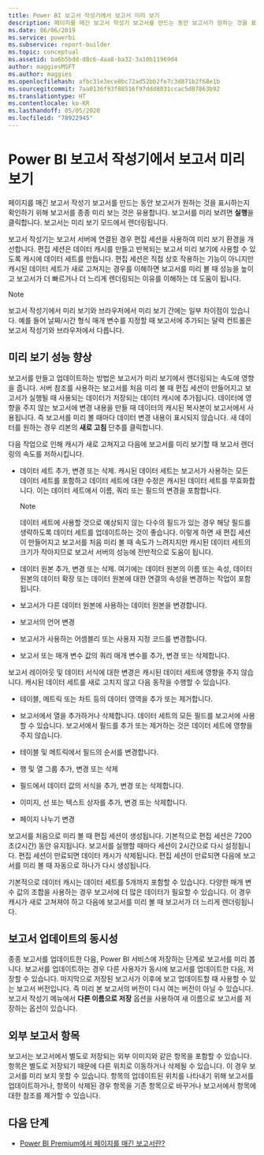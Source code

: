 ```yaml
---
title: Power BI 보고서 작성기에서 보고서 미리 보기
description: 페이지를 매긴 보고서 작성기 보고서를 만드는 동안 보고서가 원하는 것을 표시하는지 확인하기 위해 보고서를 종종 미리 보는 것은 유용합니다.
ms.date: 06/06/2019
ms.service: powerbi
ms.subservice: report-builder
ms.topic: conceptual
ms.assetid: ba6b5bdd-d8c6-4aa8-ba32-3a10b11969d4
author: maggiesMSFT
ms.author: maggies
ms.openlocfilehash: afbc31e3ece8bc72ad52bb2fe7c3d871b2f68e1b
ms.sourcegitcommit: 7aa0136f93f88516f97ddd8031ccac5d07863b92
ms.translationtype: HT
ms.contentlocale: ko-KR
ms.lasthandoff: 05/05/2020
ms.locfileid: "78922945"
---
```

# <a name="previewing-reports-in-power-bi-report-builder"></a>Power BI 보고서 작성기에서 보고서 미리 보기
  페이지를 매긴 보고서 작성기 보고서를 만드는 동안 보고서가 원하는 것을 표시하는지 확인하기 위해 보고서를 종종 미리 보는 것은 유용합니다. 보고서를 미리 보려면 **실행**을 클릭합니다. 보고서는 미리 보기 모드에서 렌더링됩니다.  
  
 보고서 작성기는 보고서 서버에 연결된 경우 편집 세션을 사용하여 미리 보기 환경을 개선합니다. 편집 세션은 데이터 캐시를 만들고 반복되는 보고서 미리 보기에 사용할 수 있도록 캐시에 데이터 세트를 만듭니다. 편집 세션은 직접 상호 작용하는 기능이 아니지만 캐시된 데이터 세트가 새로 고쳐지는 경우를 이해하면 보고서를 미리 볼 때 성능을 높이고 보고서가 더 빠르거나 더 느리게 렌더링되는 이유를 이해하는 데 도움이 됩니다.  

  
> [!NOTE]  
> 보고서 작성기에서 미리 보기와 브라우저에서 미리 보기 간에는 일부 차이점이 있습니다. 예를 들어 날짜/시간 형식 매개 변수를 지정할 때 보고서에 추가되는 달력 컨트롤은 보고서 작성기와 브라우저에서 다릅니다. 
  
## <a name="improving-preview-performance"></a>미리 보기 성능 향상  
 보고서를 만들고 업데이트하는 방법은 보고서가 미리 보기에서 렌더링되는 속도에 영향을 줍니다. 서버 참조를 사용하는 보고서를 처음 미리 볼 때 편집 세션이 만들어지고 보고서가 실행될 때 사용되는 데이터가 저장되는 데이터 캐시에 추가됩니다. 데이터에 영향을 주지 않는 보고서에 변경 내용을 만들 때 데이터의 캐시된 복사본이 보고서에서 사용됩니다. 즉 보고서를 미리 볼 때마다 데이터 변경 내용이 표시되지 않습니다. 새 데이터를 원하는 경우 리본의 **새로 고침** 단추를 클릭합니다.  
  
 다음 작업으로 인해 캐시가 새로 고쳐지고 다음에 보고서를 미리 보기할 때 보고서 렌더링의 속도를 저하시킵니다.  
  
-   데이터 세트 추가, 변경 또는 삭제. 캐시된 데이터 세트는 보고서가 사용하는 모든 데이터 세트를 포함하고 데이터 세트에 대한 수정은 캐시된 데이터 세트를 무효화합니다. 이는 데이터 세트에서 이름, 쿼리 또는 필드의 변경을 포함합니다.  
  
    > [!NOTE]  
    >  데이터 세트에 사용할 것으로 예상되지 않는 다수의 필드가 있는 경우 해당 필드를 생략하도록 데이터 세트를 업데이트하는 것이 좋습니다. 이렇게 하면 새 편집 세션이 만들어지고 보고서를 처음 미리 볼 때 속도가 느려지지만 캐시된 데이터 세트의 크기가 작아지므로 보고서 서버의 성능에 전반적으로 도움이 됩니다.  
  
-   데이터 원본 추가, 변경 또는 삭제. 여기에는 데이터 원본의 이름 또는 속성, 데이터 원본의 데이터 확장 또는 데이터 원본에 대한 연결의 속성을 변경하는 작업이 포함됩니다.  
  
-   보고서가 다른 데이터 원본에 사용하는 데이터 원본을 변경합니다.  
  
-   보고서의 언어 변경  
  
-   보고서가 사용하는 어셈블리 또는 사용자 지정 코드를 변경합니다.  
  
-   보고서 또는 매개 변수 값의 쿼리 매개 변수를 추가, 변경 또는 삭제합니다.  
  
 보고서 레이아웃 및 데이터 서식에 대한 변경은 캐시된 데이터 세트에 영향을 주지 않습니다. 캐시된 데이터 세트를 새로 고치지 않고 다음 동작을 수행할 수 있습니다.  
  
-   테이블, 메트릭 또는 차트 등의 데이터 영역을 추가 또는 제거합니다.  
  
-   보고서에서 열을 추가하거나 삭제합니다. 데이터 세트의 모든 필드를 보고서에 사용할 수 있습니다. 보고서에서 필드를 추가 또는 제거하는 것은 데이터 세트에 영향을 주지 않습니다.  
  
-   테이블 및 메트릭에서 필드의 순서를 변경합니다.  
  
-   행 및 열 그룹 추가, 변경 또는 삭제  
  
-   필드에서 데이터 값의 서식을 추가, 변경 또는 삭제합니다.  
  
-   이미지, 선 또는 텍스트 상자를 추가, 변경 또는 삭제합니다.  
  
-   페이지 나누기 변경  
  
보고서를 처음으로 미리 볼 때 편집 세션이 생성됩니다. 기본적으로 편집 세션은 7200초(2시간) 동안 유지됩니다. 보고서를 실행할 때마다 세션이 2시간으로 다시 설정됩니다. 편집 세션이 만료되면 데이터 캐시가 삭제됩니다. 편집 세션이 만료되면 다음에 보고서를 미리 볼 때 자동으로 하나가 다시 생성됩니다.
  
기본적으로 데이터 캐시는 데이터 세트를 5개까지 포함할 수 있습니다. 다양한 매개 변수 값의 조합을 사용하는 경우 보고서에 더 많은 데이터가 필요할 수 있습니다. 이 경우 캐시가 새로 고쳐져야 하고 다음에 보고서를 미리 볼 때 보고서가 더 느리게 렌더링됩니다. 
  
## <a name="concurrency-of-report-updates"></a>보고서 업데이트의 동시성  
종종 보고서를 업데이트한 다음, Power BI 서비스에 저장하는 단계로 보고서를 미리 봅니다. 보고서를 업데이트하는 경우 다른 사용자가 동시에 보고서를 업데이트한 다음, 저장할 수 있습니다. 마지막으로 저장된 보고서가 이후에 보고 업데이트할 때 사용할 수 있는 보고서 버전입니다. 즉 미리 본 보고서의 버전이 다시 여는 버전이 아닐 수 있습니다. 보고서 작성기 메뉴에서 **다른 이름으로 저장** 옵션을 사용하여 새 이름으로 보고서를 저장하는 옵션이 있습니다.  
  
## <a name="external-report-items"></a>외부 보고서 항목  
 보고서는 보고서에서 별도로 저장되는 외부 이미지와 같은 항목을 포함할 수 있습니다. 항목은 별도로 저장되기 때문에 다른 위치로 이동하거나 삭제될 수 있습니다. 이 경우 보고서를 미리 보지 못할 수 있습니다. 항목의 업데이트된 위치를 나타내기 위해 보고서를 업데이트하거나, 항목이 삭제된 경우 항목을 기존 항목으로 바꾸거나 보고서에서 항목에 대한 참조를 제거할 수 있습니다.  
  
## <a name="next-steps"></a>다음 단계

- [Power BI Premium에서 페이지를 매긴 보고서란?](paginated-reports-report-builder-power-bi.md)
  
